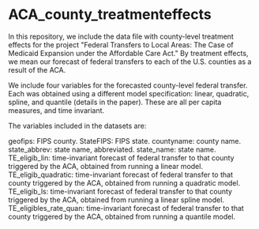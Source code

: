 # ACA_county_treatmenteffects
In this repository, we include the data file with county-level treatment effects for the project "Federal Transfers to Local Areas: The Case of Medicaid Expansion under the Affordable Care Act." By treatment effects, we mean our forecast of federal transfers to each of the U.S. counties as a result of the ACA. 

We include four variables for the forecasted county-level federal transfer. Each was obtained using a different model specification: linear, quadratic, spline, and quantile (details in the paper). These are all per capita measures, and time invariant.

The variables included in the datasets are:

geofips: FIPS county.
StateFIPS: FIPS state.
countyname: county name.
state_abbrev: state name, abbreviated.
state_name: state name.
TE_eligib_lin: time-invariant forecast of federal transfer to that county triggered by the ACA, obtained from running a linear model.
TE_eligib_quadratic: time-invariant forecast of federal transfer to that county triggered by the ACA, obtained from running a quadratic model.
TE_eligib_ls: time-invariant forecast of federal transfer to that county triggered by the ACA, obtained from running a linear spline model.
TE_eligibles_rate_quan: time-invariant forecast of federal transfer to that county triggered by the ACA, obtained from running a quantile model.
